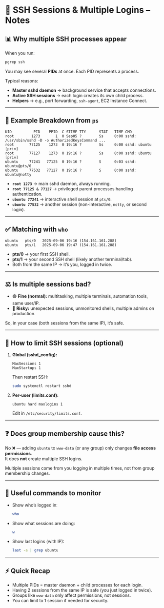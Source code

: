 # 🔐 SSH Sessions & Multiple Logins – Notes

## 📊 Why multiple SSH processes appear
When you run:
```bash
pgrep ssh
```
You may see several **PIDs** at once. Each PID represents a process.

Typical reasons:
- **Master sshd daemon** → background service that accepts connections.  
- **Active SSH sessions** → each login creates its own child process.  
- **Helpers** → e.g., port forwarding, `ssh-agent`, EC2 Instance Connect.  

---

## 🔎 Example Breakdown from `ps`
```
UID          PID    PPID  C STIME TTY      STAT   TIME CMD
root        1273       1  0 Sep05 ?        Ss     0:00 sshd: /usr/sbin/sshd -D -o AuthorizedKeysCommand ...
root       77125    1273  0 19:16 ?        Ss     0:00 sshd: ubuntu [priv]
root       77127    1273  0 19:16 ?        Ss     0:00 sshd: ubuntu [priv]
ubuntu     77241   77125  0 19:16 ?        S      0:03 sshd: ubuntu@pts/0
ubuntu     77532   77127  0 19:16 ?        S      0:00 sshd: ubuntu@notty
```

- **`root 1273`** → main sshd daemon, always running.  
- **`root 77125 & 77127`** → privileged parent processes handling authentication.  
- **`ubuntu 77241`** → interactive shell session at `pts/0`.  
- **`ubuntu 77532`** → another session (non-interactive, `notty`, or second login).  

---

## ✅ Matching with `who`
```
ubuntu   pts/0   2025-09-06 19:16 (154.161.161.208)
ubuntu   pts/1   2025-09-06 19:47 (154.161.161.208)
```
- **pts/0** → your first SSH shell.  
- **pts/1** → your second SSH shell (likely another terminal/tab).  
- Both from the same IP → it’s you, logged in twice.  

---

## ⚖️ Is multiple sessions bad?
- 🟢 **Fine (normal):** multitasking, multiple terminals, automation tools, same user/IP.  
- 🔴 **Risky:** unexpected sessions, unmonitored shells, multiple admins on production.  

So, in your case (both sessions from the same IP), it’s safe.  

---

## 🔧 How to limit SSH sessions (optional)
1. **Global (sshd_config):**
   ```
   MaxSessions 1
   MaxStartups 1
   ```
   Then restart SSH:
   ```bash
   sudo systemctl restart sshd
   ```

2. **Per-user (limits.conf):**
   ```
   ubuntu hard maxlogins 1
   ```
   Edit in `/etc/security/limits.conf`.  

---

## ❓ Does group membership cause this?
No ❌ — adding `ubuntu` to `www-data` (or any group) only changes **file access permissions**.  
It does **not** create multiple SSH logins.  

Multiple sessions come from you logging in multiple times, not from group membership changes.  

---

## 🔎 Useful commands to monitor
- Show who’s logged in:
  ```bash
  who
  ```
- Show what sessions are doing:
  ```bash
  w
  ```
- Show last logins (with IP):
  ```bash
  last -a | grep ubuntu
  ```

---

## ⚡ Quick Recap
- Multiple PIDs = master daemon + child processes for each login.  
- Having 2 sessions from the same IP is safe (you just logged in twice).  
- Groups like `www-data` only affect permissions, not sessions.  
- You can limit to 1 session if needed for security.  
